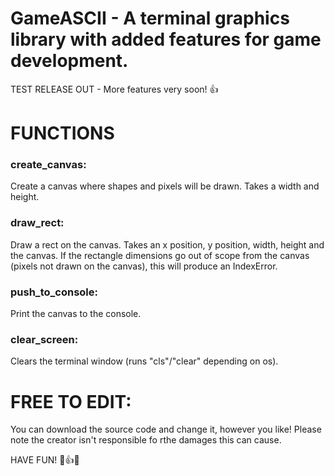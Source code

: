 # GameASCII - A terminal graphics library with added features for game development.

TEST RELEASE OUT - More features very soon! 👍

# FUNCTIONS

### create_canvas: 
Create a canvas where shapes and pixels will be drawn. Takes a width and height.

### draw_rect: 
Draw a rect on the canvas. Takes an x position, y position, width, height and the canvas. If the rectangle dimensions go out of scope from the canvas (pixels not drawn on the canvas), this will produce an IndexError.

### push_to_console: 
Print the canvas to the console.

### clear_screen: 
Clears the terminal window (runs "cls"/"clear" depending on os).

# FREE TO EDIT: 
You can download the source code and change it, however you like! Please note the creator isn't responsible fo rthe damages this can cause.

HAVE FUN! 🙂👍😀